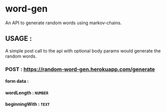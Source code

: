 # word-gen
An API to generate random words using markov-chains.

## USAGE : 

A simple post call to the api with optional body params would generate the random words.
### POST : https://random-word-gen.herokuapp.com/generate
#### form data :
#### wordLength : `NUMBER`
#### beginningWith : `TEXT`
